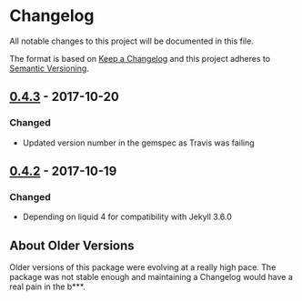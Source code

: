 # Changelog

All notable changes to this project will be documented in this file.

The format is based on [Keep a Changelog](http://keepachangelog.com/en/1.0.0/)
and this project adheres to [Semantic Versioning](http://semver.org/spec/v2.0.0.html).

## [0.4.3] - 2017-10-20

### Changed

* Updated version number in the gemspec as Travis was failing

## [0.4.2] - 2017-10-19

### Changed

* Depending on liquid 4 for compatibility with Jekyll 3.6.0

## About Older Versions

Older versions of this package were evolving at a really high pace.
The package was not stable enough and maintaining a Changelog would have a real
pain in the b***.

[0.4.3]: https://github.com/Bootstragram/buckygem/compare/0.4.2...0.4.3
[0.4.2]: https://github.com/Bootstragram/buckygem/compare/0.4.1...0.4.2
